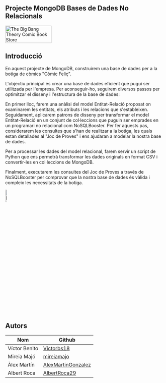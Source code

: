##  Projecte MongoDB Bases de Dades No Relacionals 

<div style="display:flex; justify-content: space-between;">
  <img src="https://static1.srcdn.com/wordpress/wp-content/uploads/2019/11/TBBT-Comic-Book-Store-Header.jpg" alt="The Big Bang Theory Comic Book Store" width="54%" />
</div>

<h2>Introducció</h2>

En aquest projecte de MongoDB, construirem una base de dades per a la botiga de còmics "Còmic Feliç".

L'objectiu principal és crear una base de dades eficient que pugui ser utilitzada per l'empresa. Per aconseguir-ho, seguirem diversos passos per optimitzar el disseny i l'estructura de la base de dades:

En primer lloc, farem una anàlisi del model Entitat-Relació proposat on examinarem les entitats, els atributs i les relacions que s'estableixen.
Seguidament, aplicarem patrons de disseny per transformar el model Entitat-Relació en un conjunt de col·leccions que puguin ser emprades en un programari no relacional com NoSQLBooster. Per fer aquests pas, considerarem les consultes que s'han de realitzar a la botiga, les quals estan detallades al "Joc de Proves" i ens ajudaran a modelar la nostra base de dades.

Per a processar les dades del model relacional, farem servir un script de Python que ens permetrà transformar les dades originals en format CSV i convertir-les en col·leccions de MongoDB.

Finalment, executarem les consultes del Joc de Proves a través de NoSQLBooster per comprovar que la nostra base de dades és vàlida i compleix les necessitats de la botiga.

</h2> <img src="https://upload.wikimedia.org/wikipedia/commons/9/93/MongoDB_Logo.svg" alt="MongoDB Logo" width="10%" class="mongodb-logo"/> </h2>

<h2>Autors</h2>

| Nom | Github |
| --- | --- |
| Víctor Benito | [Victorbs18](https://github.com/Victorbs18) |
| Mireia Majó | [mireiamajo](https://github.com/mireiamajo) |
| Àlex Martín | [AlexMartinGonzalez](https://github.com/AlexMartinGonzalez) |
| Albert Roca | [AlbertRoca29](https://github.com/AlbertRoca29) |
